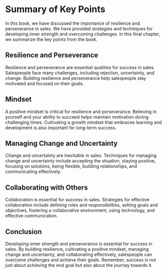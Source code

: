 Summary of Key Points
=============================================

In this book, we have discussed the importance of resilience and perseverance in sales. We have provided strategies and techniques for developing inner strength and overcoming challenges. In this final chapter, we summarize the key points from the book.

Resilience and Perseverance
---------------------------

Resilience and perseverance are essential qualities for success in sales. Salespeople face many challenges, including rejection, uncertainty, and change. Building resilience and perseverance help salespeople stay motivated and focused on their goals.

Mindset
-------

A positive mindset is critical for resilience and perseverance. Believing in yourself and your ability to succeed helps maintain motivation during challenging times. Cultivating a growth mindset that embraces learning and development is also important for long-term success.

Managing Change and Uncertainty
-------------------------------

Change and uncertainty are inevitable in sales. Techniques for managing change and uncertainty include accepting the situation, staying positive, focusing on solutions, being flexible, building relationships, and communicating effectively.

Collaborating with Others
-------------------------

Collaboration is essential for success in sales. Strategies for effective collaboration include defining roles and responsibilities, setting goals and objectives, fostering a collaborative environment, using technology, and effective communication.

Conclusion
----------

Developing inner strength and perseverance is essential for success in sales. By building resilience, cultivating a positive mindset, managing change and uncertainty, and collaborating effectively, salespeople can overcome challenges and achieve their goals. Remember, success is not just about achieving the end goal but also about the journey towards it.
